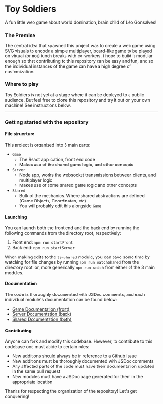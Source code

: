 # Toy Soldiers
A fun little web game about world domination, brain child of Léo Gonsalves!

### The Premise
The central idea that spawned this project was to create a web game using SVG visuals to 
encode a simple multiplayer, board-like game to be played on virtual (or not) lunch breaks
with co-workers. I hope to build it modular enough so that contributing to this repository
can be easy and fun, and so the individual instances of the game can have a high degree of
customization.

### Where to play
Toy Soldiers is not yet at a stage where it can be deployed to a public audience. But feel
free to clone this repository and try it out on your own machine! See instructions below.

----
### Getting started with the repository

#### File strucrture 
This project is organized into 3 main parts:
* `Game`
   * The React application, front end code 
   * Makes use of the shared game logic, and other concepts
* `Server`
   * Node app, works the websocket transmissions between clients, and multiplayer logic
   * Makes use of some shared game logic and other concepts
* `Shared`
   * Bulk of the mechanics. Where shared abstractions are defined (Game Objects, Coordinates, etc)
   * You will probably edit this alongside `Game`
   
#### Launching
You can launch both the front end and the back end by running the following commands from
the directory root, respectively:

1. Front end: `npm run startFront`
1. Back end: `npm run startServer`

When making edits to the `ts-shared` module, you can save some time by watching for file changes
by running `npm run watchShared` from the directory root, or, more generically `npm run watch` from
either of the 3 main modules.

#### Documentation
The code is thoroughly documented with JSDoc comments, and each individual module's documentation
can be found below:
* [Game Documentation (front)](ts-game/docs/index.md)
* [Server Documentation (back)](ts-server/docs/index.md)
* [Shared Documentation (both)](ts-shared/docs/index.md)

#### Contributing
Anyone can fork and modify this codebase. However, to contribute to this codebase
one must abide to certain rules:

* New additions should always be in reference to a Github issue
* New additions must be thoroughly documented with JSDoc comments
* Any affected parts of the code must have their documentation updated in the same pull request
* New modules must have a JSDoc page generated for them in the appropriate location

Thanks for respecting the organization of the repository! Let's get conquering!
